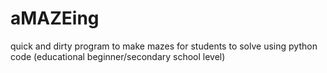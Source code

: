 # aMAZEing
quick and dirty program to make mazes for students to solve using python code (educational beginner/secondary school level)
